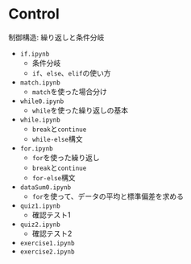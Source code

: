 # Control
制御構造: 繰り返しと条件分岐

- `if.ipynb`
    - 条件分岐
    - `if`、`else`、`elif`の使い方
- `match.ipynb`
    - `match`を使った場合分け
- `while0.ipynb`
    - `while`を使った繰り返しの基本
- `while.ipynb`
    - `break`と`continue`
    - `while-else`構文
- `for.ipynb`
    - `for`を使った繰り返し
    - `break`と`continue`
    - `for-else`構文
- `dataSum0.ipynb`
    - `for`を使って、データの平均と標準偏差を求める
- `quiz1.ipynb`
    - 確認テスト1
- `quiz2.ipynb`
    - 確認テスト2
- `exercise1.ipynb`
- `exercise2.ipynb`